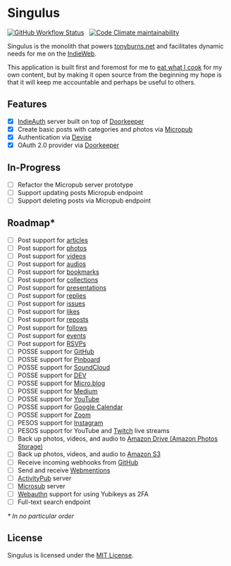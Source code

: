 # Singulus

[![GitHub Workflow Status](https://img.shields.io/github/workflow/status/craftyphotons/singulus/Verify?style=for-the-badge)](https://github.com/craftyphotons/singulus/actions?query=workflow%3AVerify)
&nbsp;
[![Code Climate maintainability](https://img.shields.io/codeclimate/maintainability/craftyphotons/singulus?style=for-the-badge)](https://codeclimate.com/github/craftyphotons/singulus)

Singulus is the monolith that powers [tonyburns.net](https://tonyburns.net) and facilitates dynamic needs for me on the [IndieWeb](https://indieweb.org/).

This application is built first and foremost for me to [eat what I cook](https://indieweb.org/eat_what_you_cook) for my own content, but by making it open source from the beginning my hope is that it will keep me accountable and perhaps be useful to others.

## Features

- [x] [IndieAuth](https://indieauth.net/) server built on top of [Doorkeeper](https://github.com/doorkeeper-gem/doorkeeper)
- [x] Create basic posts with categories and photos via [Micropub](https://micropub.rocks/)
- [x] Authentication via [Devise](https://github.com/heartcombo/devise)
- [x] OAuth 2.0 provider via [Doorkeeper](https://github.com/doorkeeper-gem/doorkeeper)

## In-Progress

- [ ] Refactor the Micropub server prototype
- [ ] Support updating posts Micropub endpoint
- [ ] Support deleting posts via Micropub endpoint

## Roadmap*

- [ ] Post support for [articles](https://indieweb.org/article)
- [ ] Post support for [photos](https://indieweb.org/photo)
- [ ] Post support for [videos](https://indieweb.org/video)
- [ ] Post support for [audios](https://indieweb.org/audio)
- [ ] Post support for [bookmarks](https://indieweb.org/bookmark)
- [ ] Post support for [collections](https://indieweb.org/collection)
- [ ] Post support for [presentations](https://indieweb.org/presentation)
- [ ] Post support for [replies](https://indieweb.org/reply)
- [ ] Post support for [issues](https://indieweb.org/issue)
- [ ] Post support for [likes](https://indieweb.org/like)
- [ ] Post support for [reposts](https://indieweb.org/repost)
- [ ] Post support for [follows](https://indieweb.org/follow)
- [ ] Post support for [events](https://indieweb.org/event)
- [ ] Post support for [RSVPs](https://indieweb.org/rsvp)
- [ ] POSSE support for [GitHub](https://github.com)
- [ ] POSSE support for [Pinboard](https://pinboard.in/u:craftyphotons)
- [ ] POSSE support for [SoundCloud](https://soundcloud.com/craftyphotons)
- [ ] POSSE support for [DEV](https://dev.to/craftyphotons)
- [ ] POSSE support for [Micro.blog](https://craftyphotons.micro.blog/)
- [ ] POSSE support for [Medium](https://medium.com/@craftyphotons)
- [ ] POSSE support for [YouTube](https://www.youtube.com/channel/UCe94omtfrDfQC6goLGmbO8Q)
- [ ] POSSE support for [Google Calendar](https://calendar.google.com/calendar?cid=OTRqMGp0Y25tZmZiMzNobGkxcDUzZHNobmdAZ3JvdXAuY2FsZW5kYXIuZ29vZ2xlLmNvbQ)
- [ ] POSSE support for [Zoom](https://zoom.us)
- [ ] PESOS support for [Instagram](https://instagram.com/craftyphotons)
- [ ] PESOS support for YouTube and [Twitch](https://www.twitch.tv/craftyphotons) live streams
- [ ] Back up photos, videos, and audio to [Amazon Drive (Amazon Photos Storage)](https://www.amazon.com/b?node=15547130011)
- [ ] Back up photos, videos, and audio to [Amazon S3](https://aws.amazon.com/s3/)
- [ ] Receive incoming webhooks from [GitHub](https://docs.github.com/en/developers/webhooks-and-events/about-webhooks)
- [ ] Send and receive [Webmentions](https://webmention.rocks/)
- [ ] [ActivityPub](https://www.w3.org/TR/activitypub/) server
- [ ] [Microsub](https://indieweb.org/Microsub-spec) server
- [ ] [Webauthn](https://webauthn.io/) support for using Yubikeys as 2FA
- [ ] Full-text search endpoint

_* In no particular order_

## License

Singulus is licensed under the [MIT License](https://opensource.org/licenses/MIT).
